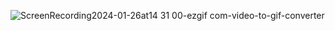 ![ScreenRecording2024-01-26at14 31 00-ezgif com-video-to-gif-converter](https://github.com/yosumei/REACT-POKEDEX/assets/147663700/769890ec-21cc-4bd2-b4cb-20d510e403f7)
